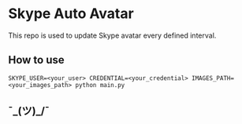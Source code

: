 # Skype Auto Avatar
This repo is used to update Skype avatar every defined interval.

## How to use

```
SKYPE_USER=<your_user> CREDENTIAL=<your_credential> IMAGES_PATH=<your_images_path> python main.py
```
## ¯\_(ツ)_/¯
